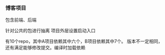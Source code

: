### 博客项目
包含前端、后端

针对公共的包进行抽离
项目外层设置启动入口

有10个repo，其中A项目依赖其中六个，B项目依赖其中7个。
版本不一定相同，还有满足能够修改提交。编译时加载依赖
